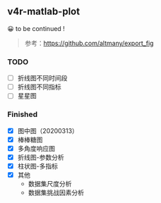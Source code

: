 ## v4r-matlab-plot

😀 to be continued !

> 参考：https://github.com/altmany/export_fig

### TODO

- [ ] 折线图不同时间段
- [ ] 折线图不同指标
- [ ] 星星图

### Finished

- [x] 图中图（20200313）
- [x] 棒棒糖图
- [x] 多角度响应图
- [x] 折线图-参数分析
- [x] 柱状图-多指标
- [x] 其他
  - 数据集尺度分析
  - 数据集挑战因素分析